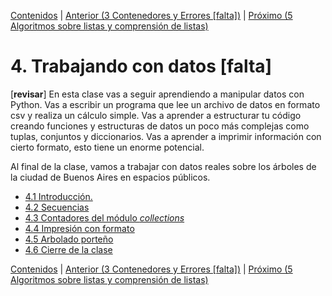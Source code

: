 [Contenidos](../Contenidos.md) \| [Anterior (3 Contenedores y Errores [falta])](../03_Contenedores_y_Errores/00_Resumen.md) \| [Próximo (5 Algoritmos sobre listas y comprensión de listas)](../05_Listas/00_Resumen.md)

# 4. Trabajando con datos [**falta**]
[**revisar**] En esta clase vas a seguir aprendiendo a manipular datos con Python. Vas a escribir un programa que lee un archivo de datos en formato csv y realiza un cálculo simple. Vas a aprender a estructurar tu código creando funciones y estructuras de datos un poco más complejas como tuplas, conjuntos y diccionarios.
Vas a aprender a imprimir información con cierto formato, esto tiene un enorme potencial. 

Al final de la clase, vamos a trabajar con datos reales sobre los árboles de la ciudad de Buenos Aires en espacios públicos.



* [4.1 Introducción.](01_Introduccion.md)
* [4.2 Secuencias](02_Secuencias.md)
* [4.3 Contadores del módulo _collections_](03_Contadores.md)
* [4.4 Impresión con formato](04_Formato.md)
* [4.5 Arbolado porteño](05_Arboles1.md)
* [4.6 Cierre de la clase](06_Cierre.md)


[Contenidos](../Contenidos.md) \| [Anterior (3 Contenedores y Errores [falta])](../03_Contenedores_y_Errores/00_Resumen.md) \| [Próximo (5 Algoritmos sobre listas y comprensión de listas)](../05_Listas/00_Resumen.md)
